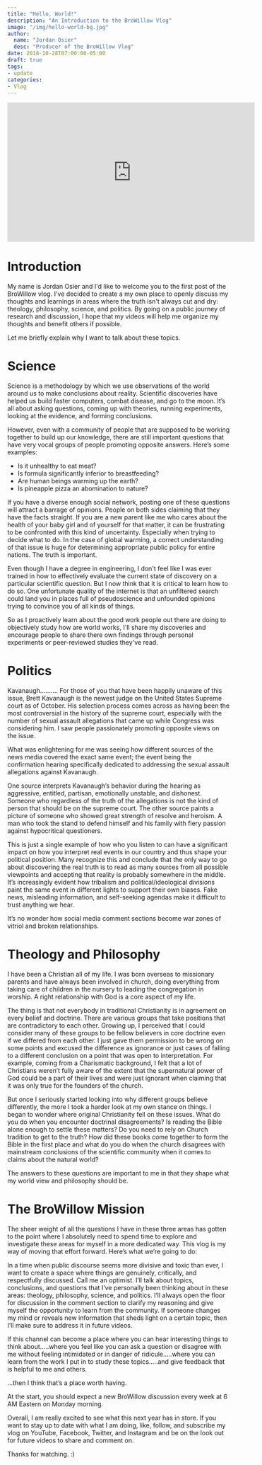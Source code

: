 ```yaml
---
title: "Hello, World!"
description: "An Introduction to the BroWillow Vlog"
image: "/img/hello-world-bg.jpg"
author:
  name: "Jordan Osier"
  desc: "Producer of the BroWillow Vlog"
date: 2018-10-28T07:00:00-05:00
draft: true
tags:
- update
categories:
- Vlog
---
```


<div class="post-video">
<iframe align="center" width="560" height="315" src="https://www.youtube.com/embed/AWSd83aBhhI" frameborder="0" allow="accelerometer; autoplay; encrypted-media; gyroscope; picture-in-picture" allowfullscreen></iframe>
</div>


# Introduction

My name is Jordan Osier and I'd like to welcome you to the first post of the BroWillow vlog. I've decided to create a my own place to openly discuss my thoughts and learnings in areas where the truth isn't always cut and dry: theology, philosophy, science, and politics. By going on a public journey of research and discussion, I hope that my videos will help me organize my thoughts and benefit others if possible.

Let me briefly explain why I want to talk about these topics.

# Science

Science is a methodology by which we use observations of the world around us to make conclusions about reality. Scientific discoveries have helped us build faster computers, combat disease, and go to the moon. It’s all about asking questions, coming up with theories, running experiments, looking at the evidence, and forming conclusions.

However, even with a community of people that are supposed to be working together to build up our knowledge, there are still important questions that have very vocal groups of people promoting opposite answers. Here’s some examples:

  * Is it unhealthy to eat meat?
  * Is formula significantly inferior to breastfeeding?
  * Are human beings warming up the earth?
  * Is pineapple pizza an abomination to nature?

If you have a diverse enough social network, posting one of these questions will attract a barrage of opinions. People on both sides claiming that they have the facts straight. If you are a new parent like me who cares about the health of your baby girl and of yourself for that matter, it can be frustrating to be confronted with this kind of uncertainty. Especially when trying to decide what to do. In the case of global warming, a correct understanding of that issue is huge for determining appropriate public policy for entire nations. The truth is important.

Even though I have a degree in engineering, I don't feel like I was ever trained in how to effectively evaluate the current state of discovery on a particular scientific question. But I now think that it is critical to learn how to do so. One unfortunate quality of the internet is that an unfiltered search could land you in places full of pseudoscience and unfounded opinions trying to convince you of all kinds of things.

So as I proactively learn about the good work people out there are doing to objectively study how are world works, I'll share my discoveries and encourage people to share there own findings through personal experiments or peer-reviewed studies they've read.


# Politics

Kavanaugh………. For those of you that have been happily unaware of this issue, Brett Kavanaugh is the newest judge on the United States Supreme court as of October. His selection process comes across as having been the most controversial in the history of the supreme court, especially with the number of sexual assault allegations that came up while Congress was considering him. I saw people passionately promoting opposite views on the issue. 

What was enlightening for me was seeing how different sources of the news media covered the exact same event; the event being the confirmation hearing specifically dedicated to addressing the sexual assault allegations against Kavanaugh.

One source interprets Kavanaugh’s behavior during the hearing as aggressive, entitled, partisan, emotionally unstable, and dishonest. Someone who regardless of the truth of the allegations is not the kind of person that should be on the supreme court. The other source paints a picture of someone who showed great strength of resolve and heroism. A man who took the stand to defend himself and his family with fiery passion against hypocritical questioners.

This is just a single example of how who you listen to can have a significant impact on how you interpret real events in our country and thus shape your political position. Many recognize this and conclude that the only way to go about discovering the real truth is to read as many sources from all possible viewpoints and accepting that reality is probably somewhere in the middle. It’s increasingly evident how tribalism and political/ideological divisions paint the same event in different lights to support their own biases. Fake news, misleading information, and self-seeking agendas make it difficult to trust anything we hear.

It’s no wonder how social media comment sections become war zones of vitriol and broken relationships.

# Theology and Philosophy

I have been a Christian all of my life. I was born overseas to missionary parents and have always been involved in church, doing everything from taking care of children in the nursery to leading the congregation in worship. A right relationship with God is a core aspect of my life. 

The thing is that not everybody in traditional Christianity is in agreement on every belief and doctrine. There are various groups that take positions that are contradictory to each other. Growing up, I perceived that I could consider many of these groups to be fellow believers in core doctrine even if we differed from each other. I just gave them permission to be wrong on some points and excused the difference as ignorance or just cases of falling to a different conclusion on a point that was open to interpretation. For example, coming from a Charismatic background, I felt that a lot of Christians weren’t fully aware of the extent that the supernatural power of God could be a part of their lives and were just ignorant when claiming that it was only true for the founders of the church.

But once I seriously started looking into why different groups believe differently, the more I took a harder look at my own stance on things. I began to wonder where original Christianity fell on these issues. What do you do when you encounter doctrinal disagreements? Is reading the Bible alone enough to settle these matters? Do you need to rely on Church tradition to get to the truth? How did these books come together to form the Bible in the first place and what do you do when the church disagrees with mainstream conclusions of the scientific community when it comes to claims about the natural world?

The answers to these questions are important to me in that they shape what my world view and philosophy should be. 

# The BroWillow Mission

The sheer weight of all the questions I have in these three areas has gotten to the point where I absolutely need to spend time to explore and investigate these areas for myself in a more dedicated way. This vlog is my way of moving that effort forward. Here’s what we’re going to do:

In a time when public discourse seems more divisive and toxic than ever, I want to create a space where things are genuinely, critically, and respectfully discussed. Call me an optimist. I’ll talk about topics, conclusions, and questions that I’ve personally been thinking about in these areas: theology, philosophy, science, and politics.  I’ll always open the floor for discussion in the comment section to clarify my reasoning and give myself the opportunity to learn from the community. If someone changes my mind or reveals new information that sheds light on a certain topic, then I’ll make sure to address it in future videos.

If this channel can become a place where you can hear interesting things to think about…..where you feel like you can ask a question or disagree with me without feeling intimidated or in danger of ridicule…..where you can learn from the work I put in to study these topics…..and give feedback that is helpful to me and others.

...then I think that’s a place worth having.

At the start, you should expect a new BroWillow discussion every week at 6 AM Eastern on Monday morning. 

Overall, I am really excited to see what this next year has in store. If you want to stay up to date with what I am doing, like, follow, and subscribe my vlog on YouTube, Facebook, Twitter, and Instagram and be on the look out for future videos to share and comment on. 

Thanks for watching. :)

